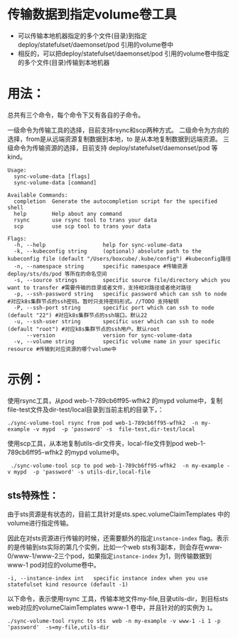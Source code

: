 # 传输数据到指定volume卷工具

- 可以传输本地机器指定的多个文件(目录)到指定deploy/statefulset/daemonset/pod 引用的volume卷中
- 相反的，可以把deploy/statefulset/daemonset/pod 引用的volume卷中指定的多个文件(目录)传输到本地机器

# 用法：

总共有三个命令，每个命令下又有各自的子命令。

一级命令为传输工具的选择，目前支持rsync和scp两种方式。
二级命令为方向的选择，from是从远端资源复制数据到本地，to 是从本地复制数据到远端资源。
三级命令为传输资源的选择，目前支持 deploy/statefulset/daemonset/pod 等kind。

```
Usage:
  sync-volume-data [flags]
  sync-volume-data [command]

Available Commands:
  completion  Generate the autocompletion script for the specified shell
  help        Help about any command
  rsync       use rsync tool to trans your data
  scp         use scp tool to trans your data

Flags:
  -h, --help                  help for sync-volume-data 
  -k, --kubeconfig string     (optional) absolute path to the kubeconfig file (default "/Users/boxcube/.kube/config") #kubeconfig路径
  -n, --namespace string      specific namespace #传输资源deploy/sts/ds/pod 等所在的命名空间
  -s, --source strings        specific source file/directory which you want to transfer #需要传输的目录或者文件，支持相对路径或者绝对路径
  -p, --ssh-password string   specific password which can ssh to node  #对应k8s集群节点的ssh密码。暂时只支持密码形式。//TODO 支持秘钥
  -P, --ssh-port string       specific port which can ssh to node (default "22") #对应k8s集群节点的ssh端口。默认22
  -u, --ssh-user string       specific user which can ssh to node (default "root") #对应k8s集群节点的ssh用户。默认root
      --version               version for sync-volume-data
  -v, --volume string         specific volume name in your specific resource #传输到对应资源的哪个volume中
```

# 示例：

使用rsync工具，从pod web-1-789cb6ff95-wfhk2 的mypd volume中，复制file-test文件及dir-test/local目录到当前主机的目录下，：

```
./sync-volume-tool rsync from pod web-1-789cb6ff95-wfhk2  -n my-example -v mypd  -p 'password' -s  file-test,dir-test/local
```

使用scp工具，从本地复制utils-dir文件夹，local-file文件到pod web-1-789cb6ff95-wfhk2 的mypd volume中。

```
 ./sync-volume-tool scp to pod web-1-789cb6ff95-wfhk2  -n my-example -v mypd  -p 'password' -s utils-dir,local-file
```

## sts特殊性：

由于sts资源是有状态的，目前工具针对是sts.spec.volumeClaimTemplates 中的volume进行指定传输。

因此在对sts资源进行传输的时候，还需要额外的指定`instance-index` flag。表示的是传输到sts实际的第几个实例，比如一个web sts有3副本，则会存在www-0/www-1/www-2三个pod，如果指定`instance-index` 为1，则传输数据到 www-1 pod对应的volume卷中。

```
-i, --instance-index int   specific instance index when you use statefulset kind resource (default -1)
```

以下命令，表示使用rsync 工具，传输本地文件my-file,目录utils-dir，到目标sts web对应的volumeClaimTemplates   www-1 卷中，并且针对的的实例为 `1`。

```
./sync-volume-tool rsync to sts  web -n my-example -v www-1 -i 1 -p 'password'  -s=my-file,utils-dir
```























